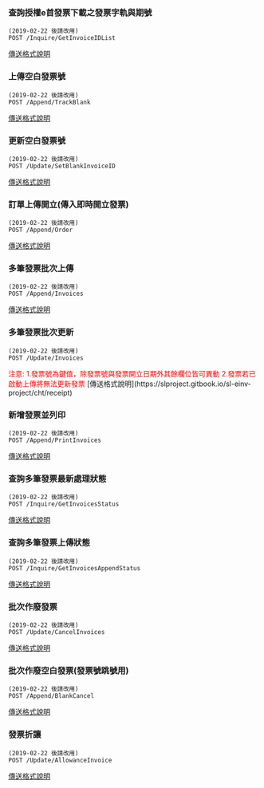 ### 查詢授權e首發票下載之發票字軌與期號 

```
(2019-02-22 後請改用)
POST /Inquire/GetInvoiceIDList
```
[傳送格式說明](https://slproject.gitbook.io/sl-einv-project/cht/getinvoiceidlist)

### 上傳空白發票號
```
(2019-02-22 後請改用)
POST /Append/TrackBlank
```
[傳送格式說明](https://slproject.gitbook.io/sl-einv-project/cht/trackblank)

### 更新空白發票號
```
(2019-02-22 後請改用)
POST /Update/SetBlankInvoiceID
```
[傳送格式說明](https://slproject.gitbook.io/sl-einv-project/cht/setblankinvoice)

### 訂單上傳開立(傳入即時開立發票)
```
(2019-02-22 後請改用)
POST /Append/Order
```
[傳送格式說明](https://slproject.gitbook.io/sl-einv-project/cht/receipt)

### 多筆發票批次上傳
```
(2019-02-22 後請改用)
POST /Append/Invoices
```
[傳送格式說明](https://slproject.gitbook.io/sl-einv-project/cht/receipt)

### 多筆發票批次更新
```
(2019-02-22 後請改用)
POST /Update/Invoices
```
<font color="red">
注意: 
1.發票號為鍵值，除發票號與發票開立日期外其餘欄位皆可異動
2.發票若已啟動上傳將無法更新發票
</font>
[傳送格式說明](https://slproject.gitbook.io/sl-einv-project/cht/receipt)

### 新增發票並列印
```
(2019-02-22 後請改用)
POST /Append/PrintInvoices
```
[傳送格式說明](https://slproject.gitbook.io/sl-einv-project/cht/receipt)

### 查詢多筆發票最新處理狀態
```
(2019-02-22 後請改用)
POST /Inquire/GetInvoicesStatus
```
[傳送格式說明](https://slproject.gitbook.io/sl-einv-project/cht/getinvoicesstatus)

### 查詢多筆發票上傳狀態
```
(2019-02-22 後請改用)
POST /Inquire/GetInvoicesAppendStatus
```
[傳送格式說明](https://slproject.gitbook.io/sl-einv-project/cht/getinvoicesappendstatus)

### 批次作廢發票
```
(2019-02-22 後請改用)
POST /Update/CancelInvoices
```
[傳送格式說明](https://slproject.gitbook.io/sl-einv-project/cht/cancelinvoice)

### 批次作廢空白發票(發票號跳號用)
```
(2019-02-22 後請改用)
POST /Append/BlankCancel
```
[傳送格式說明](https://slproject.gitbook.io/sl-einv-project/cht/cancelinvoice)
### 發票折讓
```
(2019-02-22 後請改用)
POST /Update/AllowanceInvoice
```
[傳送格式說明](https://slproject.gitbook.io/sl-einv-project/cht/insertallowance)




